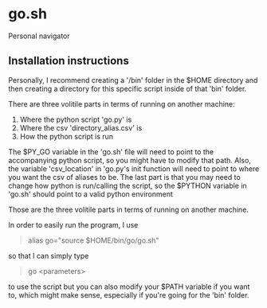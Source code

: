 # go.sh

Personal navigator

## Installation instructions

Personally, I recommend creating a '/bin' folder in the $HOME directory and then creating a directory for this specific script inside of that 'bin' folder.

There are three volitile parts in terms of running on another machine:
1) Where the python script 'go.py' is
2) Where the csv 'directory_alias.csv' is
3) How the python script is run

The $PY_GO variable in the 'go.sh' file will need to point to the accompanying python script, so you might have to modify that path. 
Also, the variable 'csv_location' in 'go.py's init function will need to point to where you want the csv of aliases to be. 
The last part is that you may need to change how python is run/calling the script, so the $PYTHON variable in 'go.sh' should point to a valid python environment

Those are the three volitile parts in terms of running on another machine.

In order to easily run the program, I use 
> alias go="source $HOME/bin/go/go.sh" 

so that I can simply type
> go \<parameters\>

to use the script but you can also modify your $PATH variable if you want to, which might make sense, especially if you're going for the 'bin' folder.
